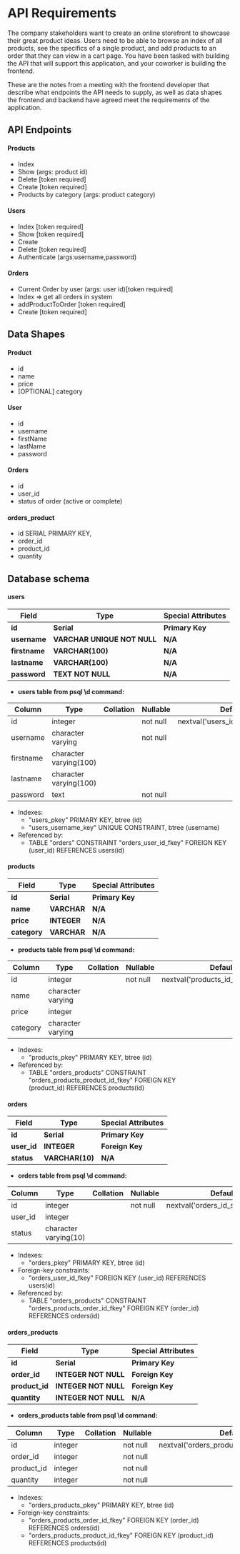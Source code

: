 # API Requirements

The company stakeholders want to create an online storefront to showcase their great product ideas. Users need to be able to browse an index of all products, see the specifics of a single product, and add products to an order that they can view in a cart page. You have been tasked with building the API that will support this application, and your coworker is building the frontend.

These are the notes from a meeting with the frontend developer that describe what endpoints the API needs to supply, as well as data shapes the frontend and backend have agreed meet the requirements of the application.

## API Endpoints

#### Products

- Index
- Show (args: product id)
- Delete [token required]
- Create [token required]
- Products by category (args: product category)

#### Users

- Index [token required]
- Show [token required]
- Create 
- Delete [token required]
- Authenticate (args:username,password) 

#### Orders

- Current Order by user (args: user id)[token required]
- Index => get all orders in system
- addProductToOrder [token required]
- Create [token required]

## Data Shapes

#### Product

- id
- name
- price
- [OPTIONAL] category

#### User

- id
- username
- firstName
- lastName
- password

#### Orders

- id
- user_id
- status of order (active or complete)

#### orders_product
- id SERIAL PRIMARY KEY,
- order_id 
- product_id 
- quantity
## Database schema
#### users

| Field    | Type             | Special Attributes |
| -------- | ---------------- | ------------------ |
| **id**   | **Serial**       | **Primary Key**    |
| **username** | **VARCHAR UNIQUE NOT NULL** | **N/A**            |
| **firstname** | **VARCHAR(100)** | **N/A**            |
| **lastname** | **VARCHAR(100)** | **N/A**            |
| **password** | **TEXT NOT NULL** | **N/A**            |

- **users table from psql \d command:**

|  Column   |          Type          | Collation | Nullable |              Default|
|-----------|------------------------|-----------|----------|-----------------------------------|
| id        | integer                |           | not null | nextval('users_id_seq'::regclass)|
| username  | character varying      |           | not null |                                   |
| firstname | character varying(100) |           |          |                                   |
| lastname  | character varying(100) |           |          |                                   |
| password  | text                   |           | not null |                                   |
- Indexes:
    - "users_pkey" PRIMARY KEY, btree (id)
    - "users_username_key" UNIQUE CONSTRAINT, btree (username)
- Referenced by:
    - TABLE "orders" CONSTRAINT "orders_user_id_fkey" FOREIGN KEY (user_id) REFERENCES users(id)
#### products

| Field    | Type             | Special Attributes |
| -------- | ---------------- | ------------------ |
| **id**   | **Serial**       | **Primary Key**    |
| **name** | **VARCHAR** | **N/A**            |
| **price** | **INTEGER** | **N/A**            |
| **category** | **VARCHAR** | **N/A**            |

- **products table from psql \d command:**

|  Column  |       Type        | Collation | Nullable |               Default |
|----------|-------------------|-----------|----------|--------------------------------------|
| id       | integer           |           | not null | nextval('products_id_seq'::regclass)|
| name     | character varying |           |          |                                       |
| price    | integer           |           |          |                                       |
| category | character varying |           |          |                                       |
- Indexes:
    - "products_pkey" PRIMARY KEY, btree (id)
- Referenced by:
    - TABLE "orders_products" CONSTRAINT "orders_products_product_id_fkey" FOREIGN KEY  
    (product_id) REFERENCES products(id)
#### orders

| Field     | Type             | Special Attributes |
| --------- | ---------------- | ------------------ |
| **id**    | **Serial**       | **Primary Key**    |
| **user_id** | **INTEGER** | **Foreign Key**            |
| **status** | **VARCHAR(10)**      | **N/A**    |

- **orders table from psql \d command:**

| Column  |         Type          | Collation | Nullable |              Default|
|---------|-----------------------|-----------|----------|------------------------------------|
| id      | integer               |           | not null | nextval('orders_id_seq'::regclass)|
| user_id | integer               |           |          |                                     |
| status  | character varying(10) |           |          |                                     |
- Indexes:
    - "orders_pkey" PRIMARY KEY, btree (id)
- Foreign-key constraints:
    - "orders_user_id_fkey" FOREIGN KEY (user_id) REFERENCES users(id)
- Referenced by:
    - TABLE "orders_products" CONSTRAINT "orders_products_order_id_fkey" FOREIGN KEY (order_id) REFERENCES orders(id)
#### orders_products

| Field          | Type        | Special Attributes |
| -------------- | ----------- | ------------------ |
| **id**         | **Serial**  | **Primary Key**    |
| **order_id** | **INTEGER NOT NULL** | **Foreign Key**    |
| **product_id** | **INTEGER NOT NULL** | **Foreign Key**    |
| **quantity** | **INTEGER NOT NULL** | **N/A**    |

- **orders_products table from psql \d command:**

|   Column   |  Type   | Collation | Nullable |                   Default|
|------------|---------|-----------|----------|---------------------------------------------|
| id         | integer |           | not null | nextval('orders_products_id_seq'::regclass)|
| order_id   | integer |           | not null |                                             |
| product_id | integer |           | not null |                                             |
| quantity   | integer |           | not null |                                             |
- Indexes:
    - "orders_products_pkey" PRIMARY KEY, btree (id)
- Foreign-key constraints:
    - "orders_products_order_id_fkey" FOREIGN KEY (order_id) REFERENCES orders(id)
    - "orders_products_product_id_fkey" FOREIGN KEY (product_id) REFERENCES products(id)


